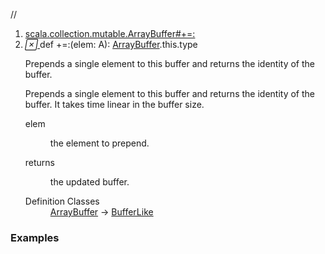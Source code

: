 //
<ol>
<li><a href="https://www.scala-lang.org/api/2.12.3/scala/collection/mutable/ArrayBuffer.html#+=:(elem:A):ArrayBuffer.this.type">scala.collection.mutable.ArrayBuffer#+=:</a></li>
<li name="scala.collection.mutable.ArrayBuffer#+=:" visbl="pub" class="indented0 " data-isabs="false" fullcomment="yes" group="Ungrouped"> <a id="+=:(elem:A):ArrayBuffer.this.type"></a><a id="+=:(A):ArrayBuffer.this.type"></a> <span class="permalink"> <a href="../../../scala/collection/mutable/ArrayBuffer.html#+=:(elem:A):ArrayBuffer.this.type" title="Permalink"> <i class="material-icons"></i> </a> </span> <span class="modifier_kind"> <span class="modifier"></span> <span class="kind">def</span> </span> <span class="symbol"> <span title="gt4s: $plus$eq$colon" class="name">+=:</span><span class="params">(<span name="elem">elem: <span class="extype" name="scala.collection.mutable.ArrayBuffer.A">A</span></span>)</span><span class="result">: <a href="" class="extype" name="scala.collection.mutable.ArrayBuffer">ArrayBuffer</a>.this.type</span> </span> <p class="shortcomment cmt">Prepends a single element to this buffer and returns the identity of the buffer.</p>
 <div class="fullcomment">
  <div class="comment cmt">
   <p>Prepends a single element to this buffer and returns the identity of the buffer. It takes time linear in the buffer size. </p>
  </div>
  <dl class="paramcmts block">
   <dt class="param">
    elem
   </dt>
   <dd class="cmt">
    <p>the element to prepend.</p>
   </dd>
   <dt>
    returns
   </dt>
   <dd class="cmt">
    <p>the updated buffer.</p>
   </dd>
  </dl>
  <dl class="attributes block"> 
   <dt>
    Definition Classes
   </dt>
   <dd>
    <a href="" class="extype" name="scala.collection.mutable.ArrayBuffer">ArrayBuffer</a> → 
    <a href="BufferLike.html" class="extype" name="scala.collection.mutable.BufferLike">BufferLike</a>
   </dd>
  </dl>
 </div> </li>
        </ol>


### Examples















